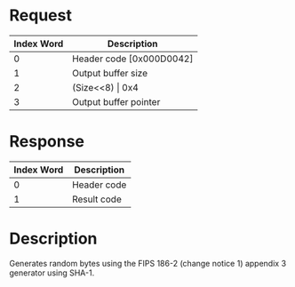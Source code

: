 # Request

| Index Word | Description                |
|------------|----------------------------|
| 0          | Header code \[0x000D0042\] |
| 1          | Output buffer size         |
| 2          | (Size\<\<8) \| 0x4         |
| 3          | Output buffer pointer      |

# Response

| Index Word | Description |
|------------|-------------|
| 0          | Header code |
| 1          | Result code |

# Description

Generates random bytes using the FIPS 186-2 (change notice 1) appendix 3
generator using SHA-1.